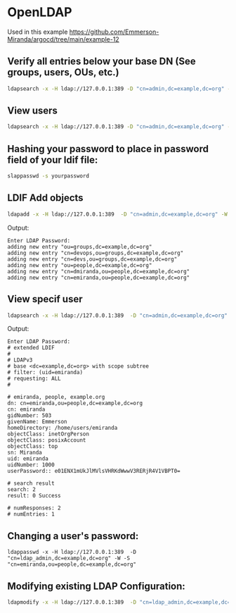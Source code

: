 # OpenLDAP

Used in this  example https://github.com/Emmerson-Miranda/argocd/tree/main/example-12

## Verify all entries below your base DN (See groups, users, OUs, etc.)
```bash
ldapsearch -x -H ldap://127.0.0.1:389 -D "cn=admin,dc=example,dc=org" -W -b "dc=example,dc=org" -s sub "(objectclass=*)"
```


## View users

```bash
ldapsearch -x -H ldap://127.0.0.1:389 -D "cn=admin,dc=example,dc=org" -W -b "dc=example,dc=org" -s sub "(objectclass=inetOrgPerson)"
```

## Hashing your password to place in password field of your ldif file:

```bash
slappasswd -s yourpassword
```

## LDIF Add objects

```bash
ldapadd -x -H ldap://127.0.0.1:389  -D "cn=admin,dc=example,dc=org" -W -f /ldif/users.ldif
```
Output:
```
Enter LDAP Password: 
adding new entry "ou=groups,dc=example,dc=org"
adding new entry "cn=devops,ou=groups,dc=example,dc=org"
adding new entry "cn=devs,ou=groups,dc=example,dc=org"
adding new entry "ou=people,dc=example,dc=org"
adding new entry "cn=dmiranda,ou=people,dc=example,dc=org"
adding new entry "cn=emiranda,ou=people,dc=example,dc=org"
```

## View specif user

```bash
ldapsearch -x -H ldap://127.0.0.1:389  -D "cn=admin,dc=example,dc=org" -W -b "dc=example,dc=org" "(uid=emiranda)"
```

Output:
```
Enter LDAP Password: 
# extended LDIF
#
# LDAPv3
# base <dc=example,dc=org> with scope subtree
# filter: (uid=emiranda)
# requesting: ALL
#

# emiranda, people, example.org
dn: cn=emiranda,ou=people,dc=example,dc=org
cn: emiranda
gidNumber: 503
givenName: Emmerson
homeDirectory: /home/users/emiranda
objectClass: inetOrgPerson
objectClass: posixAccount
objectClass: top
sn: Miranda
uid: emiranda
uidNumber: 1000
userPassword:: e01ENX1mUkJlMVlsVHRKdWwwV3RERjR4V1VBPT0=

# search result
search: 2
result: 0 Success

# numResponses: 2
# numEntries: 1
```

## Changing a user's password:

```
ldappasswd -x -H ldap://127.0.0.1:389  -D "cn=ldap_admin,dc=example,dc=org" -W -S "cn=emiranda,ou=people,dc=example,dc=org"
```

## Modifying existing LDAP Configuration:

```bash
ldapmodify -x -H ldap://127.0.0.1:389  -D "cn=ldap_admin,dc=example,dc=org" -W -f groupmod.ldif
```
